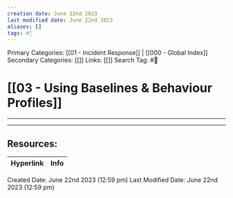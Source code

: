 ```yaml
---
creation date: June 22nd 2023
last modified date: June 22nd 2023
aliases: []
tags: #📖
---
```


Primary Categories: [[01 - Incident Response]] | [[000 - Global Index]] 
Secondary Categories: [[]] 
Links: [[]] 
Search Tag: #📖  

# [[03 - Using Baselines & Behaviour Profiles]]  
---




___

## Resources:

| Hyperlink | Info |
| --------- | ---- |


Created Date: June 22nd 2023 (12:59 pm) 
Last Modified Date: June 22nd 2023 (12:59 pm)

